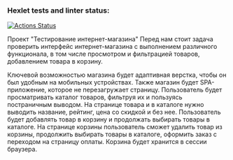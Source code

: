 ### Hexlet tests and linter status:
[![Actions Status](https://github.com/Nowskas/qa-engineer-project-84/workflows/hexlet-check/badge.svg)](https://github.com/Nowskas/qa-engineer-project-84/actions)

Проект "Тестирование интернет-магазина" 
Перед нам стоит задача проверить интерфейс интернет-магазина с выполнением различного функционала, в том числе просмотром и фильтрацией товаров, добавлением товара в корзину.

Ключевой возможностью магазина будет адаптивная верстка, чтобы он был удобным на мобильных устройствах. Также магазин будет SPA-приложение, которое не перезагружает страницу. Пользователь будет просматривать каталог товаров, фильтруя их и пользуясь постраничным выводом.
На странице товара и в каталоге нужно выводить название, рейтинг, цена со скидкой и без нее. Пользователь будет добавлять товар в корзину и продолжать выбирать товары в каталоге.
На странице корзины пользователь cможет удалить товар из корзины, продолжить выбирать товары в каталоге, оформить заказ с переходом на страницу оплаты. Корзина будет хранится в сессии браузера.

